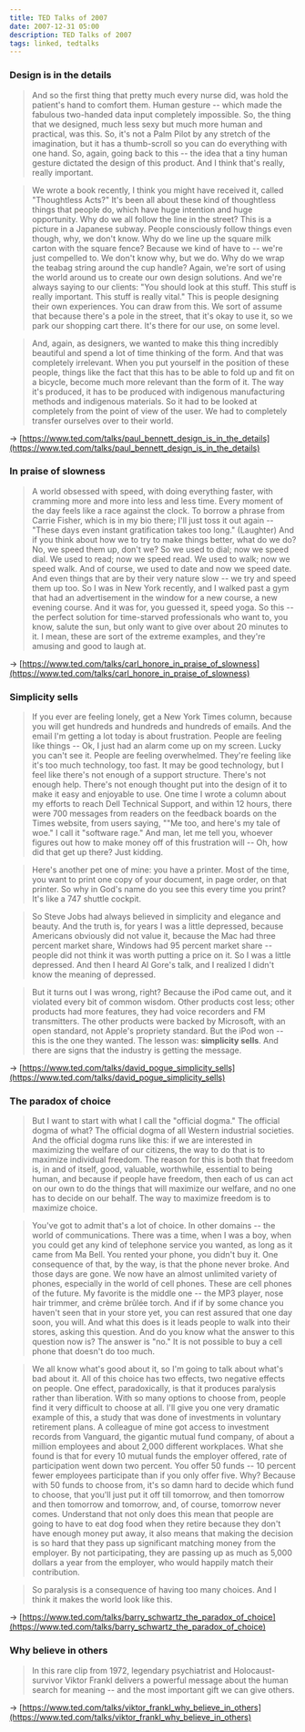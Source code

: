 ```yaml
---
title: TED Talks of 2007
date: 2007-12-31 05:00
description: TED Talks of 2007
tags: linked, tedtalks
---
```


### Design is in the details

> And so the first thing that pretty much every nurse did, was hold the patient's hand to comfort them. Human gesture -- which made the fabulous two-handed data input completely impossible. So, the thing that we designed, much less sexy but much more human and practical, was this. So, it's not a Palm Pilot by any stretch of the imagination, but it has a thumb-scroll so you can do everything with one hand. So, again, going back to this -- the idea that a tiny human gesture dictated the design of this product. And I think that's really, really important.

> We wrote a book recently, I think you might have received it, called "Thoughtless Acts?" It's been all about these kind of thoughtless things that people do, which have huge intention and huge opportunity. Why do we all follow the line in the street? This is a picture in a Japanese subway. People consciously follow things even though, why, we don't know. Why do we line up the square milk carton with the square fence? Because we kind of have to -- we're just compelled to. We don't know why, but we do. Why do we wrap the teabag string around the cup handle? Again, we're sort of using the world around us to create our own design solutions. And we're always saying to our clients: "You should look at this stuff. This stuff is really important. This stuff is really vital." This is people designing their own experiences. You can draw from this. We sort of assume that because there's a pole in the street, that it's okay to use it, so we park our shopping cart there. It's there for our use, on some level.

> And, again, as designers, we wanted to make this thing incredibly beautiful and spend a lot of time thinking of the form. And that was completely irrelevant. When you put yourself in the position of these people, things like the fact that this has to be able to fold up and fit on a bicycle, become much more relevant than the form of it. The way it's produced, it has to be produced with indigenous manufacturing methods and indigenous materials. So it had to be looked at completely from the point of view of the user. We had to completely transfer ourselves over to their world.

→ [https://www.ted.com/talks/paul_bennett_design_is_in_the_details](https://www.ted.com/talks/paul_bennett_design_is_in_the_details)


### In praise of slowness

> A world obsessed with speed, with doing everything faster, with cramming more and more into less and less time. Every moment of the day feels like a race against the clock. To borrow a phrase from Carrie Fisher, which is in my bio there; I'll just toss it out again -- "These days even instant gratification takes too long." (Laughter) And if you think about how we to try to make things better, what do we do? No, we speed them up, don't we? So we used to dial; now we speed dial. We used to read; now we speed read. We used to walk; now we speed walk. And of course, we used to date and now we speed date. And even things that are by their very nature slow -- we try and speed them up too. So I was in New York recently, and I walked past a gym that had an advertisement in the window for a new course, a new evening course. And it was for, you guessed it, speed yoga. So this -- the perfect solution for time-starved professionals who want to, you know, salute the sun, but only want to give over about 20 minutes to it. I mean, these are sort of the extreme examples, and they're amusing and good to laugh at.

→ [https://www.ted.com/talks/carl_honore_in_praise_of_slowness](https://www.ted.com/talks/carl_honore_in_praise_of_slowness)


### Simplicity sells

> If you ever are feeling lonely, get a New York Times column, because you will get hundreds and hundreds and hundreds of emails. And the email I'm getting a lot today is about frustration. People are feeling like things -- Ok, I just had an alarm come up on my screen. Lucky you can't see it. People are feeling overwhelmed. They're feeling like it's too much technology, too fast. It may be good technology, but I feel like there's not enough of a support structure. There's not enough help. There's not enough thought put into the design of it to make it easy and enjoyable to use. One time I wrote a column about my efforts to reach Dell Technical Support, and within 12 hours, there were 700 messages from readers on the feedback boards on the Times website, from users saying, ""Me too, and here's my tale of woe." I call it "software rage." And man, let me tell you, whoever figures out how to make money off of this frustration will -- Oh, how did that get up there? Just kidding.

> Here's another pet one of mine: you have a printer. Most of the time, you want to print one copy of your document, in page order, on that printer. So why in God's name do you see this every time you print? It's like a 747 shuttle cockpit.

> So Steve Jobs had always believed in simplicity and elegance and beauty. And the truth is, for years I was a little depressed, because Americans obviously did not value it, because the Mac had three percent market share, Windows had 95 percent market share -- people did not think it was worth putting a price on it. So I was a little depressed. And then I heard Al Gore's talk, and I realized I didn't know the meaning of depressed.

> But it turns out I was wrong, right? Because the iPod came out, and it violated every bit of common wisdom. Other products cost less; other products had more features, they had voice recorders and FM transmitters. The other products were backed by Microsoft, with an open standard, not Apple's propriety standard. But the iPod won -- this is the one they wanted. The lesson was: **simplicity sells**. And there are signs that the industry is getting the message.

→ [https://www.ted.com/talks/david_pogue_simplicity_sells](https://www.ted.com/talks/david_pogue_simplicity_sells)


### The paradox of choice

> But I want to start with what I call the "official dogma." The official dogma of what? The official dogma of all Western industrial societies. And the official dogma runs like this: if we are interested in maximizing the welfare of our citizens, the way to do that is to maximize individual freedom. The reason for this is both that freedom is, in and of itself, good, valuable, worthwhile, essential to being human, and because if people have freedom, then each of us can act on our own to do the things that will maximize our welfare, and no one has to decide on our behalf. The way to maximize freedom is to maximize choice.

> You've got to admit that's a lot of choice. In other domains -- the world of communications. There was a time, when I was a boy, when you could get any kind of telephone service you wanted, as long as it came from Ma Bell. You rented your phone, you didn't buy it. One consequence of that, by the way, is that the phone never broke. And those days are gone. We now have an almost unlimited variety of phones, especially in the world of cell phones. These are cell phones of the future. My favorite is the middle one -- the MP3 player, nose hair trimmer, and crème brûlée torch. And if if by some chance you haven't seen that in your store yet, you can rest assured that one day soon, you will. And what this does is it leads people to walk into their stores, asking this question. And do you know what the answer to this question now is? The answer is "no." It is not possible to buy a cell phone that doesn't do too much.

> We all know what's good about it, so I'm going to talk about what's bad about it. All of this choice has two effects, two negative effects on people. One effect, paradoxically, is that it produces paralysis rather than liberation. With so many options to choose from, people find it very difficult to choose at all. I'll give you one very dramatic example of this, a study that was done of investments in voluntary retirement plans. A colleague of mine got access to investment records from Vanguard, the gigantic mutual fund company, of about a million employees and about 2,000 different workplaces. What she found is that for every 10 mutual funds the employer offered, rate of participation went down two percent. You offer 50 funds -- 10 percent fewer employees participate than if you only offer five. Why? Because with 50 funds to choose from, it's so damn hard to decide which fund to choose, that you'll just put it off till tomorrow, and then tomorrow and then tomorrow and tomorrow, and, of course, tomorrow never comes. Understand that not only does this mean that people are going to have to eat dog food when they retire because they don't have enough money put away, it also means that making the decision is so hard that they pass up significant matching money from the employer. By not participating, they are passing up as much as 5,000 dollars a year from the employer, who would happily match their contribution.

> So paralysis is a consequence of having too many choices. And I think it makes the world look like this.

→ [https://www.ted.com/talks/barry_schwartz_the_paradox_of_choice](https://www.ted.com/talks/barry_schwartz_the_paradox_of_choice)


### Why believe in others

> In this rare clip from 1972, legendary psychiatrist and Holocaust-survivor Viktor Frankl delivers a powerful message about the human search for meaning -- and the most important gift we can give others.

→ [https://www.ted.com/talks/viktor_frankl_why_believe_in_others](https://www.ted.com/talks/viktor_frankl_why_believe_in_others)



